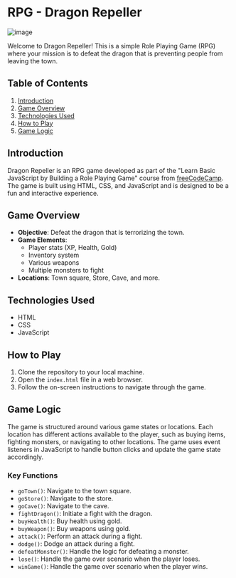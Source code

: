 # RPG - Dragon Repeller
![image](https://github.com/YorkieDev/DragonRepellerRPG/assets/42919623/4f1d252e-8870-4025-be28-8df702748171)


Welcome to Dragon Repeller! This is a simple Role Playing Game (RPG) where your mission is to defeat the dragon that is preventing people from leaving the town.

## Table of Contents

1. [Introduction](#introduction)
2. [Game Overview](#game-overview)
3. [Technologies Used](#technologies-used)
4. [How to Play](#how-to-play)
5. [Game Logic](#game-logic)

## Introduction

Dragon Repeller is an RPG game developed as part of the "Learn Basic JavaScript by Building a Role Playing Game" course from [freeCodeCamp](https://www.freecodecamp.org/learn/javascript-algorithms-and-data-structures-v8/). The game is built using HTML, CSS, and JavaScript and is designed to be a fun and interactive experience.

## Game Overview

- **Objective**: Defeat the dragon that is terrorizing the town.
- **Game Elements**: 
  - Player stats (XP, Health, Gold)
  - Inventory system
  - Various weapons
  - Multiple monsters to fight
- **Locations**: Town square, Store, Cave, and more.

## Technologies Used

- HTML
- CSS
- JavaScript

## How to Play

1. Clone the repository to your local machine.
2. Open the `index.html` file in a web browser.
3. Follow the on-screen instructions to navigate through the game.

## Game Logic

The game is structured around various game states or locations. Each location has different actions available to the player, such as buying items, fighting monsters, or navigating to other locations. The game uses event listeners in JavaScript to handle button clicks and update the game state accordingly.

### Key Functions

- `goTown()`: Navigate to the town square.
- `goStore()`: Navigate to the store.
- `goCave()`: Navigate to the cave.
- `fightDragon()`: Initiate a fight with the dragon.
- `buyHealth()`: Buy health using gold.
- `buyWeapon()`: Buy weapons using gold.
- `attack()`: Perform an attack during a fight.
- `dodge()`: Dodge an attack during a fight.
- `defeatMonster()`: Handle the logic for defeating a monster.
- `lose()`: Handle the game over scenario when the player loses.
- `winGame()`: Handle the game over scenario when the player wins.

